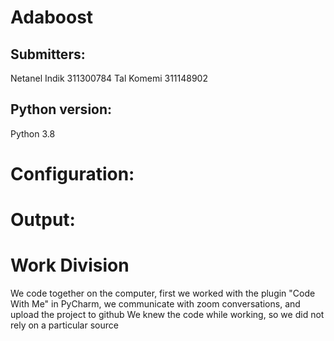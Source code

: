 # Adaboost

## Submitters: 
Netanel Indik 311300784
Tal Komemi 311148902

## Python version: 
Python 3.8

# Configuration: 

# Output: 

# Work Division
We code together on the computer, first we worked with the plugin "Code With Me" in PyCharm, 
we communicate with zoom conversations, and upload the project to github 
We knew the code while working, so we did not rely on a particular source


